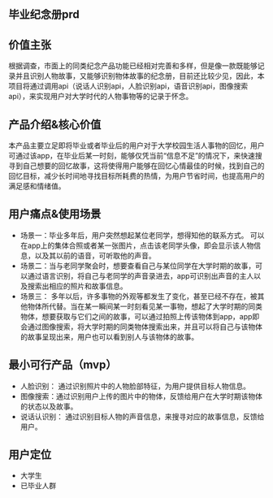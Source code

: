## 毕业纪念册prd
## 价值主张
根据调查，市面上的同类纪念产品功能已经相对完善和多样，但是像一款既能够记录并且识别人物故事，又能够识别物体故事的纪念册，目前还比较少见，因此，本项目将通过调用api（说话人识别api，人脸识别api，语音识别api，图像搜索api），来实现用户对大学时代的人物事物等的记录于怀念。

## 产品介绍&核心价值
本产品主要立足即将毕业或者毕业后的用户对于大学校园生活人事物的回忆，用户可通过该app，在毕业后某一时刻，能够仅凭当前“信息不足”的情况下，来快速搜寻到自己想要的回忆故事，这将使得用户能够在回忆心情最佳的时候，找到自己的回忆目标，减少长时间地寻找目标所耗费的热情，为用户节省时间，也提高用户的满足感和情绪值。

## 用户痛点&使用场景
* 场景一：毕业多年后，用户突然想起某位老同学，想得知他的联系方式。 可以在app上的集体合照或者某一张图片，点击该老同学头像，即会显示该人物信息，以及其以前的语音，可听取他的声音。
* 场景二：当与老同学聚会时，想要查看自己与某位同学在大学时期的故事，可以通过语言识别，将自己与老同学的声音录进去，app可识别出声音的主人以及搜索出相应的照片和故事信息。
* 场景三： 多年以后，许多事物的外观等都发生了变化，甚至已经不存在，被其他物体所代替。当在某一瞬间某一时刻看见某一事物，想起了大学时期的同类物体，想要获取与它们之间的故事，可以通过拍照上传该物体到app，app即会通过图像搜索，将大学时期的同类物体搜索出来，并且可以将自己与该物体的故事呈现出来，用户也可以看到别人与该物体的故事。


## 最小可行产品（mvp）
* 人脸识别： 通过识别照片中的人物脸部特征，为用户提供目标人物信息。
* 图像搜索：通过识别用户上传的图片中的物体，反馈给用户在大学时期该物体的状态以及故事。
* 说话认识别： 通过识别目标人物的声音信息，来搜寻对应的故事信息，反馈给用户。

## 用户定位
* 大学生
* 已毕业人群







